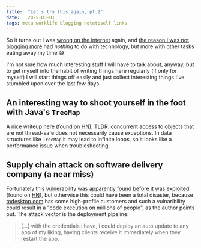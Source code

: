 ```yaml
---
title:  "Let's try this again, pt.2"
date:   2025-03-01
tags: meta worklife blogging notetoself links
---
```


So it turns out I was [wrong on the internet](https://xkcd.com/386/) again, and [the reason I was not blogging more](../../../2016/12/25/lets-try-again.html) had _nothing_ to do with technology, but more with other tasks eating away my time 😅

I'm not sure how much interesting stuff I will have to talk about, anyway, but to get myself into the habit of writing things here regularly (if only for myself) I will start things off easily and just collect interesting things I've stumbled upon over the last few days.

## An interesting way to shoot yourself in the foot with Java's `TreeMap`

A nice writeup [here](https://josephmate.github.io/2025-02-26-3200p-cpu-util/) (found on [HN](https://news.ycombinator.com/item?id=43207831)), TLDR: concurrent access to objects that are not thread-safe does not necessarily cause exceptions. In data structures like `TreeMap` it may lead to infinite loops, so it looks like a performance issue when troubleshooting.

## Supply chain attack on software delivery company (a near miss)

Fortunately [this vulnerability was apparently found before it was exploited](https://kibty.town/blog/todesktop/) (found on [HN](https://news.ycombinator.com/item?id=43210858)), but otherwise this could have been a total disaster, because [todesktop.com](https://www.todesktop.com/) has some high-profile customers  and such a vulnaribility could result in a "code execution on millions of people", as the author points out. The attack vector is the deployment pipeline:

> [...] with the credentials i have, i could deploy an auto update to any app of my liking, having clients receive it immediately when they restart the app.
